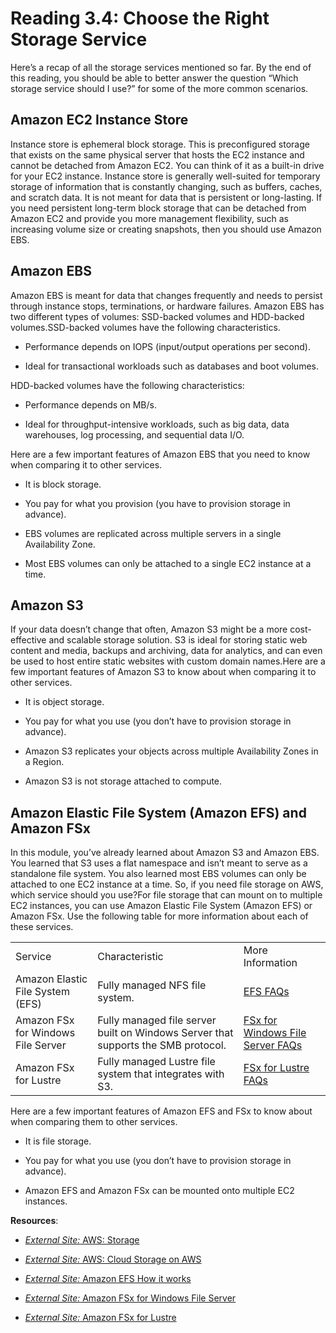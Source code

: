 # Reading 3.4: Choose the Right Storage Service

Here’s a recap of all the storage services mentioned so far. By the end of this reading, you should be able to better answer the question “Which storage service should I use?” for some of the more common scenarios.

## Amazon EC2 Instance Store

Instance store is ephemeral block storage. This is preconfigured storage that exists on the same physical server that hosts the EC2 instance and cannot be detached from Amazon EC2. You can think of it as a built-in drive for your EC2 instance. Instance store is generally well-suited for temporary storage of information that is constantly changing, such as buffers, caches, and scratch data. It is not meant for data that is persistent or long-lasting. If you need persistent long-term block storage that can be detached from Amazon EC2 and provide you more management flexibility, such as increasing volume size or creating snapshots, then you should use Amazon EBS.

## Amazon EBS

Amazon EBS is meant for data that changes frequently and needs to persist through instance stops, terminations, or hardware failures. Amazon EBS has two different types of volumes: SSD-backed volumes and HDD-backed volumes.SSD-backed volumes have the following characteristics.

- Performance depends on IOPS (input/output operations per second).
    
- Ideal for transactional workloads such as databases and boot volumes.
    

HDD-backed volumes have the following characteristics:

- Performance depends on MB/s.
    
- Ideal for throughput-intensive workloads, such as big data, data warehouses, log processing, and sequential data I/O.
    

Here are a few important features of Amazon EBS that you need to know when comparing it to other services.

- It is block storage.
    
- You pay for what you provision (you have to provision storage in advance).
    
- EBS volumes are replicated across multiple servers in a single Availability Zone.
    
- Most EBS volumes can only be attached to a single EC2 instance at a time.
    

## Amazon S3

If your data doesn’t change that often, Amazon S3 might be a more cost-effective and scalable storage solution. S3 is ideal for storing static web content and media, backups and archiving, data for analytics, and can even be used to host entire static websites with custom domain names.Here are a few important features of Amazon S3 to know about when comparing it to other services.

- It is object storage.
    
- You pay for what you use (you don’t have to provision storage in advance).
    
- Amazon S3 replicates your objects across multiple Availability Zones in a Region.
    
- Amazon S3 is not storage attached to compute.
    

## Amazon Elastic File System (Amazon EFS) and Amazon FSx

In this module, you’ve already learned about Amazon S3 and Amazon EBS. You learned that S3 uses a flat namespace and isn’t meant to serve as a standalone file system. You also learned most EBS volumes can only be attached to one EC2 instance at a time. So, if you need file storage on AWS, which service should you use?For file storage that can mount on to multiple EC2 instances, you can use Amazon Elastic File System (Amazon EFS) or Amazon FSx. Use the following table for more information about each of these services.

|   |   |   |
|---|---|---|
|Service|Characteristic|More Information|
|Amazon Elastic File System (EFS)|Fully managed NFS file system.|[EFS FAQs](https://aws.amazon.com/efs/faq/)|
|Amazon FSx for Windows File Server|Fully managed file server built on Windows Server that supports the SMB protocol.|[FSx for Windows File Server FAQs](https://aws.amazon.com/fsx/windows/faqs/?nc=sn&loc=8)|
|Amazon FSx for Lustre|Fully managed Lustre file system that integrates with S3.|[FSx for Lustre FAQs](https://aws.amazon.com/fsx/lustre/faqs/?nc=sn&loc=5)|

Here are a few important features of Amazon EFS and FSx to know about when comparing them to other services.

- It is file storage.
    
- You pay for what you use (you don’t have to provision storage in advance).
    
- Amazon EFS and Amazon FSx can be mounted onto multiple EC2 instances.
    

**Resources**:

- [_External Site:_ AWS: Storage](https://docs.aws.amazon.com/AWSEC2/latest/UserGuide/Storage.html)
    
- [_External Site:_ AWS: Cloud Storage on AWS](https://aws.amazon.com/products/storage/)
    
- [_External Site:_ Amazon EFS How it works](https://docs.aws.amazon.com/efs/latest/ug/how-it-works.html)
    
- [_External Site:_ Amazon FSx for Windows File Server](https://aws.amazon.com/fsx/windows/)
    
- [_External Site:_ Amazon FSx for Lustre](https://aws.amazon.com/fsx/lustre/)